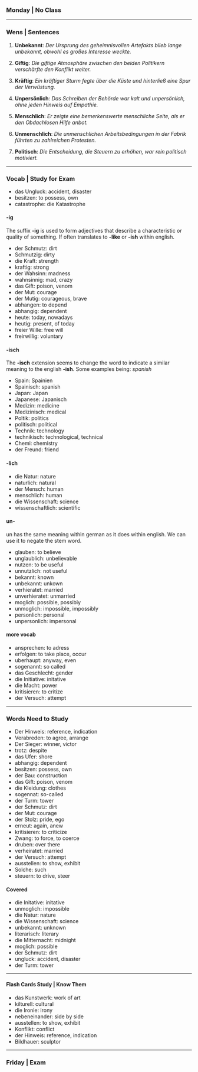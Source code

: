 ### Monday | No Class

****

### Wens | Sentences 
1. **Unbekannt**: *Der Ursprung des geheimnisvollen Artefakts blieb lange unbekannt, obwohl es großes Interesse weckte.*
   
2. **Giftig**: *Die giftige Atmosphäre zwischen den beiden Politikern verschärfte den Konflikt weiter.*
   
3. **Kräftig**: *Ein kräftiger Sturm fegte über die Küste und hinterließ eine Spur der Verwüstung.*
   
4. **Unpersönlich**: *Das Schreiben der Behörde war kalt und unpersönlich, ohne jeden Hinweis auf Empathie.*
   
5. **Menschlich**: *Er zeigte eine bemerkenswerte menschliche Seite, als er den Obdachlosen Hilfe anbot.*
   
6. **Unmenschlich**: *Die unmenschlichen Arbeitsbedingungen in der Fabrik führten zu zahlreichen Protesten.*
   
7. **Politisch**: *Die Entscheidung, die Steuern zu erhöhen, war rein politisch motiviert.*

****

### Vocab | Study for Exam

- das Ungluck: accident, disaster
- besitzen: to possess, own
- catastrophe: die Katastrophe

#### -ig

The suffix __-ig__ is used to form adjectives
that describe a characteristic or quality of something.
If often translates to __-like__ or __-ish__ within english.

- der Schmutz: dirt 
- Schmutzig: dirty
- die Kraft: strength
- kraftig: strong
- der Wahsinn: madness
- wahnsinnig: mad, crazy
- das Gift: poison, venom
- der Mut: courage 
- der Mutig: courageous, brave
- abhangen: to depend
- abhangig: dependent
- heute: today, nowadays
- heutig: present, of today
- freier Wille: free will
- freirwillig: voluntary

#### -isch

The __-isch__ extension seems to change the 
word to indicate a similar meaning to the english
__-ish__. Some examples being: _spanish_

- Spain: Spainien
- Spainisch: spanish
- Japan: Japan
- Japanese: Japanisch
- Medizin: medicine
- Medizinisch: medical
- Poltik: politics
- politisch: political
- Technik: technology
- technikisch: technological, technical
- Chemi: chemistry
- der Freund: friend

#### -lich
- die Natur: nature
- naturlich: natural
- der Mensch: human
- menschlich: human 
- die Wissenschaft: science
- wissenschaftlich: scientific

#### un-
un has the same meaning within german as it does 
within english. We can use it to negate the stem word. 

- glauben: to believe
- unglaublich: unbelievable 
- nutzen: to be useful
- unnutzlich: not useful
- bekannt: known
- unbekannt: unkown
- verhieratet: married
- unverhieratet: unmarried
- moglich: possible, possibly
- unmoglich: impossible, impossibly
- personlich: personal
- unpersonlich: impersonal

#### more vocab
- ansprechen: to adress
- erfolgen: to take place, occur
- uberhaupt: anyway, even
- sogenannt: so called
- das Geschlecht: gender
- die Initiative: initative
- die Macht: power
- kritisieren: to critize
- der Versuch: attempt

****

### Words Need to Study

- Der Hinweis: reference, indication
- Verabreden: to agree, arrange
- Der Sieger: winner, victor
- trotz: despite
- das Ufer: shore
- abhangig: dependent
- besitzen: possess, own
- der Bau: construction
- das Gift: poison, venom
- die Kleidung: clothes
- sogennat: so-called
- der Turm: tower
- der Schmutz: dirt
- der Mut: courage 
- der Stolz: pride, ego
- erneut: again, anew
- kritisieren: to criticize
- Zwang: to force, to coerce
- druben: over there
- verheiratet: married
- der Versuch: attempt
- ausstellen: to show, exhibit
- Solche: such
- steuern: to drive, steer

#### Covered

- die Initative: initative
- unmoglich: impossible
- die Natur: nature
- die Wissenschaft: science
- unbekannt: unknown
- literarisch: literary 
- die Mitternacht: midnight
- moglich: possible
- der Schmutz: dirt
- ungluck: accident, disaster
- der Turm: tower

****

#### Flash Cards Study | Know Them

- das Kunstwerk: work of art
- kilturell: cultural
- die Ironie: irony
- nebeneinander: side by side
- ausstellen: to show, exhibit
- Konflikt: conflict
- der Hinweis: reference, indication
- Bildhauer: sculptor

****

### Friday | Exam

